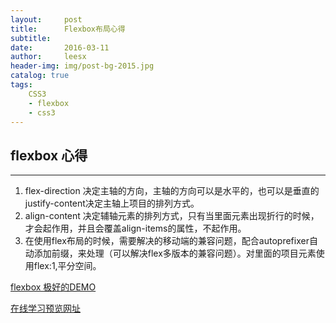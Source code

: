 ```yaml
---
layout:     post
title:      Flexbox布局心得
subtitle:    
date:       2016-03-11
author:     leesx
header-img: img/post-bg-2015.jpg
catalog: true
tags:
    CSS3
    - flexbox
    - css3
---
```


## flexbox 心得

---

1. flex-direction 决定主轴的方向，主轴的方向可以是水平的，也可以是垂直的 justify-content决定主轴上项目的排列方式。
2. align-content 决定辅轴元素的排列方式，只有当里面元素出现折行的时候，才会起作用，并且会覆盖align-items的属性，不起作用。
3. 在使用flex布局的时候，需要解决的移动端的兼容问题，配合autoprefixer自动添加前缀，来处理（可以解决flex多版本的兼容问题）。对里面的项目元素使用flex:1,平分空间。


[flexbox 极好的DEMO](https://hufan-akari.github.io/solved-by-flexbox/demos/grids/)

[在线学习预览网址](https://demos.scotch.io/visual-guide-to-css3-flexbox-flexbox-playground/demos/)
